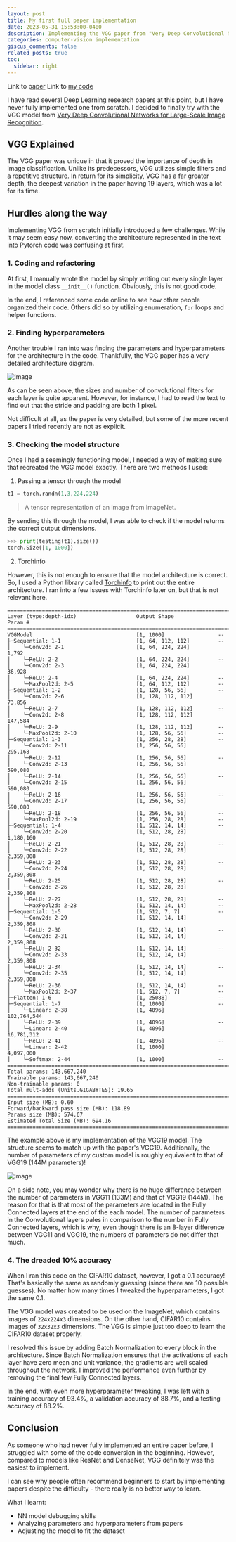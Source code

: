 ```yaml
---
layout: post
title: My first full paper implementation
date: 2023-05-31 15:53:00-0400
description: Implementing the VGG paper from "Very Deep Convolutional Networks for Large-Scale Image Recognition"
categories: computer-vision implementation
giscus_comments: false
related_posts: true
toc:
  sidebar: right
---
```

Link to [paper](https://arxiv.org/abs/1409.1556)
Link to [my code](https://github.com/boosungkim/milestone-cnn-model-implementations)

I have read several Deep Learning research papers at this point, but I have never fully implemented one from scratch. I decided to finally try with the VGG model from [Very Deep Convolutional Networks for Large-Scale Image Recognition](https://arxiv.org/abs/1409.1556).

## VGG Explained
The VGG paper was unique in that it proved the importance of depth in image classification. Unlike its predecessors, VGG utilizes simple filters and a repetitive structure. In return for its simplicity, VGG has a far greater depth, the deepest variation in the paper having 19 layers, which was a lot for its time.

## Hurdles along the way
Implementing VGG from scratch initially introduced a few challenges. While it may seem easy now, converting the architecture represented in the text into Pytorch code was confusing at first.

### 1. Coding and refactoring
At first, I manually wrote the model by simply writing out every single layer in the model class ```__init__()``` function. Obviously, this is not good code.

In the end, I referenced some code online to see how other people organized their code. Others did so by utilizing enumeration, ```for``` loops and helper functions. 

### 2. Finding hyperparameters
Another trouble I ran into was finding the parameters and hyperparameters for the architecture in the code. Thankfully, the VGG paper has a very detailed architecture diagram.

![image](/assets/img/blogs/2023/2023-05-31-first-paper-implementation/vgg-architecture.png)

As can be seen above, the sizes and number of convolutional filters for each layer is quite apparent. However, for instance, I had to read the text to find out that the stride and padding are both 1 pixel.

Not difficult at all, as the paper is very detailed, but some of the more recent papers I tried recently are not as explicit.

### 3. Checking the model structure
Once I had a seemingly functioning model, I needed a way of making sure that recreated the VGG model exactly. There are two methods I used:

1) Passing a tensor through the model

```python
t1 = torch.randn(1,3,224,224)
```
> A tensor representation of an image from ImageNet.

By sending this through the model, I was able to check if the model returns the correct output dimensions.

```python
>>> print(testing(t1).size())
torch.Size([1, 1000])
```

2) Torchinfo

However, this is not enough to ensure that the model architecture is correct. So, I used a Python library called [Torchinfo](https://github.com/TylerYep/torchinfo) to print out the entire architecture. I ran into a few issues with Torchinfo later on, but that is not relevant here.

```
==========================================================================================
Layer (type:depth-idx)                   Output Shape              Param #
==========================================================================================
VGGModel                                 [1, 1000]                 --
├─Sequential: 1-1                        [1, 64, 112, 112]         --
│    └─Conv2d: 2-1                       [1, 64, 224, 224]         1,792
│    └─ReLU: 2-2                         [1, 64, 224, 224]         --
│    └─Conv2d: 2-3                       [1, 64, 224, 224]         36,928
│    └─ReLU: 2-4                         [1, 64, 224, 224]         --
│    └─MaxPool2d: 2-5                    [1, 64, 112, 112]         --
├─Sequential: 1-2                        [1, 128, 56, 56]          --
│    └─Conv2d: 2-6                       [1, 128, 112, 112]        73,856
│    └─ReLU: 2-7                         [1, 128, 112, 112]        --
│    └─Conv2d: 2-8                       [1, 128, 112, 112]        147,584
│    └─ReLU: 2-9                         [1, 128, 112, 112]        --
│    └─MaxPool2d: 2-10                   [1, 128, 56, 56]          --
├─Sequential: 1-3                        [1, 256, 28, 28]          --
│    └─Conv2d: 2-11                      [1, 256, 56, 56]          295,168
│    └─ReLU: 2-12                        [1, 256, 56, 56]          --
│    └─Conv2d: 2-13                      [1, 256, 56, 56]          590,080
│    └─ReLU: 2-14                        [1, 256, 56, 56]          --
│    └─Conv2d: 2-15                      [1, 256, 56, 56]          590,080
│    └─ReLU: 2-16                        [1, 256, 56, 56]          --
│    └─Conv2d: 2-17                      [1, 256, 56, 56]          590,080
│    └─ReLU: 2-18                        [1, 256, 56, 56]          --
│    └─MaxPool2d: 2-19                   [1, 256, 28, 28]          --
├─Sequential: 1-4                        [1, 512, 14, 14]          --
│    └─Conv2d: 2-20                      [1, 512, 28, 28]          1,180,160
│    └─ReLU: 2-21                        [1, 512, 28, 28]          --
│    └─Conv2d: 2-22                      [1, 512, 28, 28]          2,359,808
│    └─ReLU: 2-23                        [1, 512, 28, 28]          --
│    └─Conv2d: 2-24                      [1, 512, 28, 28]          2,359,808
│    └─ReLU: 2-25                        [1, 512, 28, 28]          --
│    └─Conv2d: 2-26                      [1, 512, 28, 28]          2,359,808
│    └─ReLU: 2-27                        [1, 512, 28, 28]          --
│    └─MaxPool2d: 2-28                   [1, 512, 14, 14]          --
├─Sequential: 1-5                        [1, 512, 7, 7]            --
│    └─Conv2d: 2-29                      [1, 512, 14, 14]          2,359,808
│    └─ReLU: 2-30                        [1, 512, 14, 14]          --
│    └─Conv2d: 2-31                      [1, 512, 14, 14]          2,359,808
│    └─ReLU: 2-32                        [1, 512, 14, 14]          --
│    └─Conv2d: 2-33                      [1, 512, 14, 14]          2,359,808
│    └─ReLU: 2-34                        [1, 512, 14, 14]          --
│    └─Conv2d: 2-35                      [1, 512, 14, 14]          2,359,808
│    └─ReLU: 2-36                        [1, 512, 14, 14]          --
│    └─MaxPool2d: 2-37                   [1, 512, 7, 7]            --
├─Flatten: 1-6                           [1, 25088]                --
├─Sequential: 1-7                        [1, 1000]                 --
│    └─Linear: 2-38                      [1, 4096]                 102,764,544
│    └─ReLU: 2-39                        [1, 4096]                 --
│    └─Linear: 2-40                      [1, 4096]                 16,781,312
│    └─ReLU: 2-41                        [1, 4096]                 --
│    └─Linear: 2-42                      [1, 1000]                 4,097,000
│    └─Softmax: 2-44                     [1, 1000]                 --
==========================================================================================
Total params: 143,667,240
Trainable params: 143,667,240
Non-trainable params: 0
Total mult-adds (Units.GIGABYTES): 19.65
==========================================================================================
Input size (MB): 0.60
Forward/backward pass size (MB): 118.89
Params size (MB): 574.67
Estimated Total Size (MB): 694.16
==========================================================================================
```

The example above is my implementation of the VGG19 model. The structure seems to match up with the paper's VGG19. Additionally, the number of parameters of my custom model is roughly equivalent to that of VGG19 (144M parameters)!

![image](/assets/img/blogs/2023/2023-05-31-first-paper-implementation/vgg-param.png)

On a side note, you may wonder why there is no huge difference between the number of parameters in VGG11 (133M) and that of VGG19 (144M). The reason for that is that most of the parameters are located in the Fully Connected layers at the end of the each model. The number of parameters in the Convolutional layers pales in comparison to the number in Fully Connected layers, which is why, even though there is an 8-layer difference between VGG11 and VGG19, the numbers of parameters do not differ that much.

### 4. The dreaded 10% accuracy
When I ran this code on the CIFAR10 dataset, however, I got a 0.1 accuracy! That's basically the same as randomly guessing (since there are 10 possible guesses). No matter how many times I tweaked the hyperparameters, I got the same 0.1.

The VGG model was created to be used on the ImageNet, which contains images of `224x224x3` dimensions. On the other hand, CIFAR10 contains images of `32x32x3` dimensions. The VGG is simple just too deep to learn the CIFAR10 dataset properly.

I resolved this issue by adding Batch Normalization to every block in the architecture. Since Batch Normalization ensures that the activations of each layer have zero mean and unit variance, the gradients are well scaled throughout the network. I improved the performance even further by removing the final few Fully Connected layers.

In the end, with even more hyperparameter tweaking, I was left with a training accuracy of 93.4%, a validation accuracy of 88.7%, and a testing accuracy of 88.2%.

## Conclusion
As someone who had never fully implemented an entire paper before, I struggled with some of the code conversion in the beginning. However, compared to models like ResNet and DenseNet, VGG definitely was the easiest to implement.

I can see why people often recommend beginners to start by implementing papers despite the difficulty - there really is no better way to learn.

What I learnt:
- NN model debugging skills
- Analyzing parameters and hyperparameters from papers
- Adjusting the model to fit the dataset